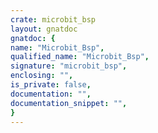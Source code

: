 ```yaml
---
crate: microbit_bsp
layout: gnatdoc
gnatdoc: {
name: "Microbit_Bsp",
qualified_name: "Microbit_Bsp",
signature: "microbit_bsp",
enclosing: "",
is_private: false,
documentation: "",
documentation_snippet: "",
}
---
```

